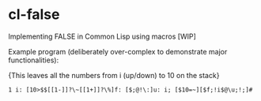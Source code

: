 # cl-false
Implementing FALSE in Common Lisp using macros [WIP]

Example program (deliberately over-complex to demonstrate major functionalities):

{This leaves all the numbers from i (up/down) to 10 on the stack}

`1 i:
[10>$$[[1-]]?\~[[1+]]?\%]f:
[$;@!\:]u:
i; [$10=~][$f;!i$@\u;!;]#`
